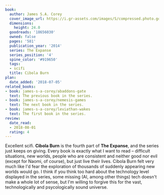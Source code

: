 ```yaml
---
book:
  author: James S.A. Corey
  cover_image_url: https://i.gr-assets.com/images/S/compressed.photo.goodreads.com/books/1405023040l/18656030.jpg
  dimensions:
    height: 24.0
  goodreads: '18656030'
  owned: false
  pages: '581'
  publication_year: '2014'
  series: The Expanse
  series_position: '4'
  spine_color: '#919650'
  tags:
  - scifi
  title: Cibola Burn
plan:
  date_added: '2018-07-05'
related_books:
- book: james-s-a-corey/abaddons-gate
  text: The previous book in the series.
- book: james-s-a-corey/nemesis-games
  text: The next book in the series.
- book: james-s-a-corey/leviathan-wakes
  text: The first book in the series.
review:
  date_read:
  - 2018-08-01
  rating: 4
---
```


Excellent scifi. **Cibola Burn** is the fourth part of **The Expanse**, and the series just keeps on giving. Every book
is exactly what I want to read – difficult situations, new worlds, people who are consistent and neither
good nor evil (except for Naomi, of course), but just live their lives. Cibola Burn felt very much like I'd fear the
exploration of thousands of suddenly appearing new worlds would go. I think if you think too hard about the technology
level displayed in the series, some missing (AI, among other things) tech doesn't make a whole lot of sense, but I'm
willing to forgive this for the vast, technologically and psycologically sound universe.
